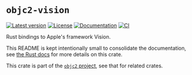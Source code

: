 # `objc2-vision`

[![Latest version](https://badgen.net/crates/v/objc2-vision)](https://crates.io/crates/objc2-vision)
[![License](https://badgen.net/badge/license/Zlib%20OR%20Apache-2.0%20OR%20MIT/blue)](../../LICENSE.md)
[![Documentation](https://docs.rs/objc2-vision/badge.svg)](https://docs.rs/objc2-vision/)
[![CI](https://github.com/madsmtm/objc2/actions/workflows/ci.yml/badge.svg)](https://github.com/madsmtm/objc2/actions/workflows/ci.yml)

Rust bindings to Apple's framework Vision.

This README is kept intentionally small to consolidate the documentation, see
[the Rust docs](https://docs.rs/objc2-vision/) for more details on this crate.

This crate is part of the [`objc2` project](https://github.com/madsmtm/objc2),
see that for related crates.
